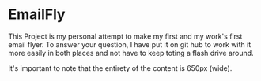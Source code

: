 # EmailFly
This Project is my personal attempt to make my first and my work's first email flyer. To answer your question, I have put it on git hub to work with it more easily in both places and not have to keep toting a flash drive around.

It's important to note that the entirety of the content is 650px (wide).
